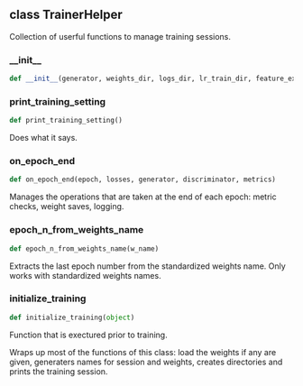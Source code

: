 ## class TrainerHelper
Collection of userful functions to manage training sessions.


### \_\_init\_\_
```python
def __init__(generator, weights_dir, logs_dir, lr_train_dir, feature_extractor, discriminator, dataname, pretrained_weights_path, fallback_save_every_n_epochs)
```

### print\_training\_setting
```python
def print_training_setting()
```
Does what it says.



### on\_epoch\_end
```python
def on_epoch_end(epoch, losses, generator, discriminator, metrics)
```
Manages the operations that are taken at the end of each epoch: metric checks, weight saves, logging.



### epoch\_n\_from\_weights\_name
```python
def epoch_n_from_weights_name(w_name)
```
Extracts the last epoch number from the standardized weights name. Only works with standardized weights names.



### initialize\_training
```python
def initialize_training(object)
```
Function that is exectured prior to training.

Wraps up most of the functions of this class: load the weights if any are given, generaters names for session and weights, creates directories and prints the training session.

